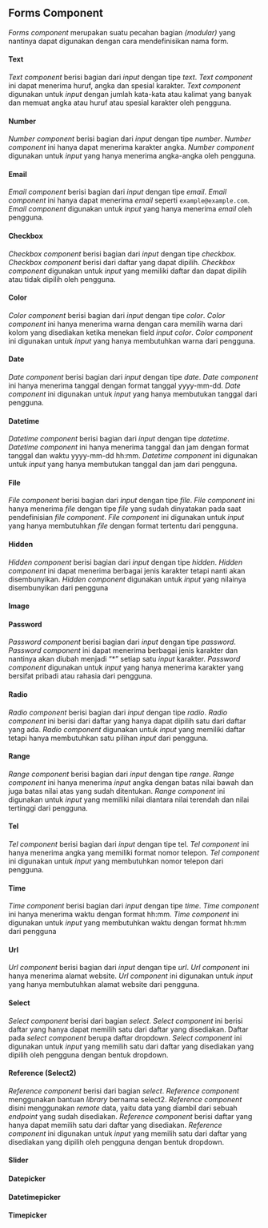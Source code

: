## Forms Component  
  
*Forms component* merupakan suatu pecahan bagian *(modular)* yang nantinya dapat digunakan dengan cara mendefinisikan nama form.  
  
#### Text  
  
*Text component* berisi bagian dari *input* dengan tipe *text*. *Text component* ini dapat menerima huruf, angka dan spesial karakter. *Text component* digunakan untuk *input* dengan jumlah kata-kata atau kalimat yang banyak dan memuat angka atau huruf atau spesial karakter oleh pengguna.
  
#### Number  
  
*Number component* berisi bagian dari *input* dengan tipe *number*. *Number component* ini hanya dapat menerima karakter angka. *Number component* digunakan untuk *input* yang hanya menerima angka-angka oleh pengguna.
  
#### Email  
  
*Email component* berisi bagian dari *input* dengan tipe *email*. *Email component* ini hanya dapat menerima *email* seperti `example@example.com`. *Email component* digunakan untuk *input* yang hanya menerima *email* oleh pengguna.
  
#### Checkbox  
  
*Checkbox component* berisi bagian dari *input* dengan tipe *checkbox*. *Checkbox component* berisi dari daftar yang dapat dipilih. *Checkbox component* digunakan untuk *input* yang memiliki daftar dan dapat dipilih atau tidak dipilih oleh pengguna.
  
#### Color  
  
*Color component* berisi bagian dari *input* dengan tipe *color*. *Color component* ini hanya menerima warna dengan cara memilih warna dari kolom yang disediakan ketika menekan field *input color*. *Color component* ini digunakan untuk *input* yang hanya membutuhkan warna dari pengguna. 
  
#### Date  
  
*Date component* berisi bagian dari *input* dengan tipe *date*. *Date component* ini hanya menerima tanggal dengan format tanggal yyyy-mm-dd. *Date component* ini digunakan untuk *input* yang hanya membutukan tanggal dari pengguna. 
  
#### Datetime  
  
*Datetime component* berisi bagian dari *input* dengan tipe *datetime*. *Datetime component* ini hanya menerima tanggal dan jam dengan format tanggal dan waktu yyyy-mm-dd hh:mm. *Datetime component* ini digunakan untuk *input* yang hanya membutukan tanggal dan jam dari pengguna. 
  
#### File  
  
*File component* berisi bagian dari *input* dengan tipe *file*. *File component* ini hanya menerima *file* dengan tipe *file* yang sudah dinyatakan pada saat pendefinisian *file component*. *File component* ini digunakan untuk *input* yang hanya membutuhkan *file* dengan format tertentu dari pengguna. 
  
#### Hidden  
  
*Hidden component* berisi bagian dari *input* dengan tipe *hidden*. *Hidden component* ini dapat menerima berbagai jenis karakter tetapi nanti akan disembunyikan. *Hidden component* digunakan untuk *input* yang nilainya disembunyikan dari pengguna
  
#### Image  
  

  
#### Password  
  
*Password component* berisi bagian dari *input* dengan tipe *password*. *Password component* ini dapat menerima berbagai jenis karakter dan nantinya akan diubah menjadi “*” setiap satu *input* karakter. *Password component* digunakan untuk *input* yang hanya menerima karakter yang bersifat pribadi atau rahasia dari pengguna. 
  
#### Radio  
  
*Radio component* berisi bagian dari *input* dengan tipe *radio*. *Radio component* ini berisi dari daftar yang hanya dapat dipilih satu dari daftar yang ada. *Radio component* digunakan untuk *input* yang memiliki daftar tetapi hanya membutuhkan satu pilihan *input* dari pengguna.
  
#### Range  
  
*Range component* berisi bagian dari *input* dengan tipe *range*. *Range component* ini hanya menerima *input* angka dengan batas nilai bawah dan juga batas nilai atas yang sudah ditentukan. *Range component* ini digunakan untuk *input* yang memiliki nilai diantara nilai terendah dan nilai tertinggi dari pengguna. 
  
#### Tel  
  
*Tel component* berisi bagian dari *input* dengan tipe tel. *Tel component* ini hanya menerima angka yang memiliki format nomor telepon. *Tel component* ini digunakan untuk *input* yang membutuhkan nomor telepon dari pengguna. 
  
#### Time  
  
*Time component* berisi bagian dari *input* dengan tipe *time*. *Time component* ini hanya menerima waktu dengan format hh:mm. *Time component* ini digunakan untuk *input* yang membutuhkan waktu dengan format hh:mm dari pengguna
  
#### Url  
  
*Url component* berisi bagian dari *input* dengan tipe *url*. *Url component* ini hanya menerima alamat website. *Url component* ini digunakan untuk *input* yang hanya membutuhkan alamat website dari pengguna. 
  
#### Select  
  
*Select component* berisi dari bagian *select*. *Select component* ini berisi daftar yang hanya dapat memilih satu dari daftar yang disediakan. Daftar pada *select component* berupa daftar dropdown. *Select component* ini digunakan untuk *input* yang memilih satu dari daftar yang disediakan yang dipilih oleh pengguna dengan bentuk dropdown.
  
#### Reference (Select2)  
  
*Reference component* berisi dari bagian *select*. *Reference component* menggunakan bantuan *library* bernama select2. *Reference component* disini menggunakan *remote* data, yaitu data yang diambil dari sebuah *endpoint* yang sudah disediakan. *Reference component* berisi daftar yang hanya dapat memilih satu dari daftar yang disediakan. *Reference component* ini digunakan untuk *input* yang memilih satu dari daftar yang disediakan yang dipilih oleh pengguna dengan bentuk dropdown.
  
#### Slider  
  

  
#### Datepicker  
  

  
#### Datetimepicker  
  

  
#### Timepicker  
  

  